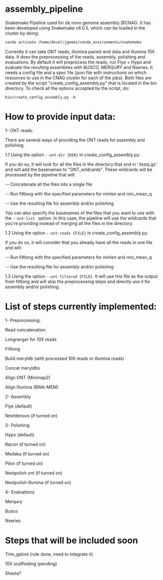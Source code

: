 # assembly_pipeline
 Snakemake Pipeline used for de novo genome assembly @CNAG. It has been developed using Snakemake v6.0.5, which can be loaded in the cluster by doing:
 ```bash
 conda activate /home/devel/jgomez/conda_environments/snakemake
 ```

Currently it can take ONT reads, illumina paired-end data and illumina 10X data. It does the preprocessing of the reads, assembly, polishing and evaluations. By default it will preprocess the reads, run Flye + Hypo and evaluate the resulting assemblies with BUSCO, MERQURY and Nseries. 
It needs a config file and a spec file (json file with instructions on which resources to use in the CNAG cluster for each of the jobs). Both files are created by the script "create_config_assembly.py" that is located in the bin directory. To check all the options accepted by the script, do:

```
bin/create_config_assembly.py -h
```

# How to provide input data:

1- ONT reads:

There are several ways of providing the ONT reads for assembly and polishing.

1.1 Using the option ``--ont-dir {DIR}`` in create_config_assembly.py:

If you do so, it will look for all the files in the directory that end in '.fastq.gz' and will add the basenames to "ONT_wildcards". These wildcards will be processed by the pipeline that will: 

-- Concatenate all the files into a single file

-- Run filtlong with the specified parameters for minlen and min_mean_q

-- Use the resulting file for assembly and/or polishing

You can also specify the basenames of the files that you want to use with the ``--ont-list `` option. In this case, the pipeline will use the wildcards that you're providing instead of merging all the files in the directory.

1.2 Using the option ```--ont-reads {FILE}``` in create_config_assembly.py:

If you do so, it will consider that you already have all the reads in one file and will:  

-- Run filtlong with the specified parameters for minlen and min_mean_q

-- Use the resulting file for assembly and/or polishing

1.3 Using the option ```--ont-filtered {FILE}```. It will use this file as the output from filtlong and will skip the preprocessing steps and directly use it for assembly and/or polishing. 


# List of steps currently implemented: 

1- Preprocessing:

	
Read concatenation
	
Longranger for 10X reads

Filtlong
	
Build meryldb (with processed 10X reads or illumina reads)
	
Concat meryldbs
	
Align ONT (Minimap2)
	
Align Illumina (BWA-MEM)

2- Assembly

Flye (default)
	
Nextdenovo (if turned on)

3- Polishing


Hypo (default)
	
Racon (if turned on)
	
Medaka (if turned on)
	
Pilon (if turned on)
	
Nextpolish ont (if turned on)
	
Nextpolish illumina (if turned on)


4- Evaluations
	
Merqury
	
Busco
	
Nseries
# Steps that will be included soon
	
Trim_galore (rule done, need to integrate it)


10X scaffolding (pending)
	
Shasta?

